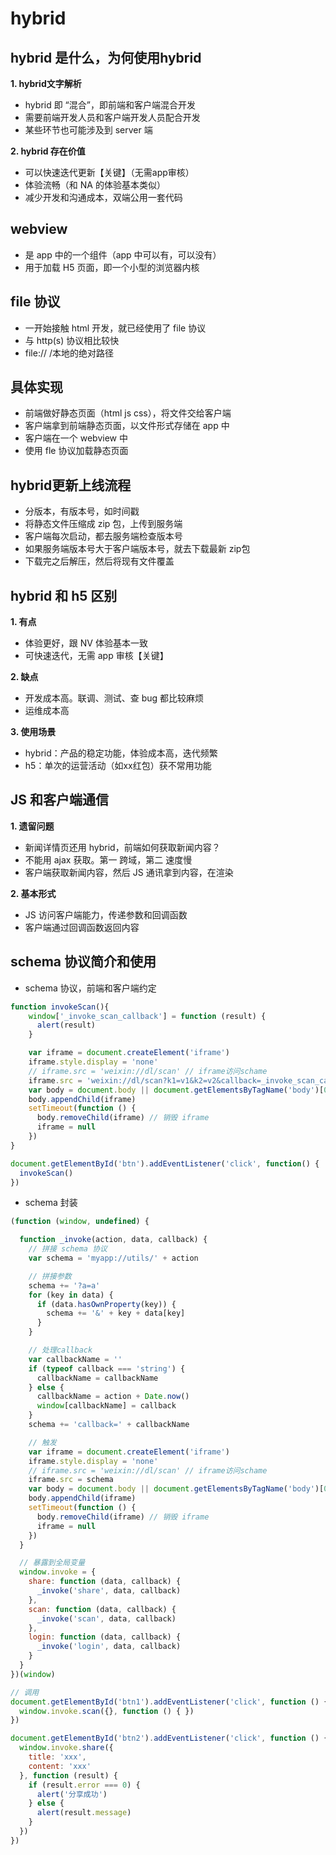 # hybrid

## hybrid 是什么，为何使用hybrid
**1. hybrid文字解析**
- hybrid 即 “混合”，即前端和客户端混合开发
- 需要前端开发人员和客户端开发人员配合开发
- 某些环节也可能涉及到 server 端

**2. hybrid 存在价值**
- 可以快速迭代更新【关键】（无需app审核）
- 体验流畅（和 NA 的体验基本类似）
- 减少开发和沟通成本，双端公用一套代码


## webview
- 是 app 中的一个组件（app 中可以有，可以没有）
- 用于加载 H5 页面，即一个小型的浏览器内核

## file 协议
- 一开始接触 html 开发，就已经使用了 file 协议
- 与 http(s) 协议相比较快
- file:// /本地的绝对路径

## 具体实现
- 前端做好静态页面（html js css），将文件交给客户端
- 客户端拿到前端静态页面，以文件形式存储在 app 中
- 客户端在一个 webview 中
- 使用 fle 协议加载静态页面

## hybrid更新上线流程
- 分版本，有版本号，如时间戳
- 将静态文件压缩成 zip 包，上传到服务端
- 客户端每次启动，都去服务端检查版本号
- 如果服务端版本号大于客户端版本号，就去下载最新 zip包
- 下载完之后解压，然后将现有文件覆盖

## hybrid 和 h5 区别
**1. 有点**
- 体验更好，跟 NV 体验基本一致
- 可快速迭代，无需 app 审核【关键】

**2. 缺点**
- 开发成本高。联调、测试、查 bug 都比较麻烦
- 运维成本高

**3. 使用场景**
- hybrid：产品的稳定功能，体验成本高，迭代频繁
- h5：单次的运营活动（如xx红包）获不常用功能

## JS 和客户端通信
**1. 遗留问题**
- 新闻详情页还用 hybrid，前端如何获取新闻内容？
- 不能用 ajax 获取。第一 跨域，第二 速度慢
- 客户端获取新闻内容，然后 JS 通讯拿到内容，在渲染

**2. 基本形式**
- JS 访问客户端能力，传递参数和回调函数
- 客户端通过回调函数返回内容

## schema 协议简介和使用
- schema 协议，前端和客户端约定
```js
function invokeScan(){
    window['_invoke_scan_callback'] = function (result) {
      alert(result)
    }

    var iframe = document.createElement('iframe')
    iframe.style.display = 'none'
    // iframe.src = 'weixin://dl/scan' // iframe访问schame
    iframe.src = 'weixin://dl/scan?k1=v1&k2=v2&callback=_invoke_scan_callback'
    var body = document.body || document.getElementsByTagName('body')[0]
    body.appendChild(iframe)
    setTimeout(function () {
      body.removeChild(iframe) // 销毁 iframe
      iframe = null
    })
}

document.getElementById('btn').addEventListener('click', function() {
  invokeScan()
})
```

- schema 封装
```js
(function (window, undefined) {

  function _invoke(action, data, callback) {
    // 拼接 schema 协议
    var schema = 'myapp://utils/' + action

    // 拼接参数
    schema += '?a=a'
    for (key in data) {
      if (data.hasOwnProperty(key)) {
        schema += '&' + key + data[key]
      }
    }

    // 处理callback
    var callbackName = ''
    if (typeof callback === 'string') {
      callbackName = callbackName
    } else {
      callbackName = action + Date.now()
      window[callbackName] = callback
    }
    schema += 'callback=' + callbackName

    // 触发
    var iframe = document.createElement('iframe')
    iframe.style.display = 'none'
    // iframe.src = 'weixin://dl/scan' // iframe访问schame
    iframe.src = schema
    var body = document.body || document.getElementsByTagName('body')[0]
    body.appendChild(iframe)
    setTimeout(function () {
      body.removeChild(iframe) // 销毁 iframe
      iframe = null
    })
  }

  // 暴露到全局变量
  window.invoke = {
    share: function (data, callback) {
      _invoke('share', data, callback)
    },
    scan: function (data, callback) {
      _invoke('scan', data, callback)
    },
    login: function (data, callback) {
      _invoke('login', data, callback)
    }
  }
})(window)

// 调用
document.getElementById('btn1').addEventListener('click', function () {
  window.invoke.scan({}, function () { })
})

document.getElementById('btn2').addEventListener('click', function () {
  window.invoke.share({
    title: 'xxx',
    content: 'xxx'
  }, function (result) {
    if (result.error === 0) {
      alert('分享成功')
    } else {
      alert(result.message)
    }
  })
})
```